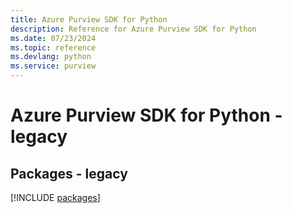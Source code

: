 ```yaml
---
title: Azure Purview SDK for Python
description: Reference for Azure Purview SDK for Python
ms.date: 07/23/2024
ms.topic: reference
ms.devlang: python
ms.service: purview
---
```

# Azure Purview SDK for Python - legacy
## Packages - legacy
[!INCLUDE [packages](purview-index.md)]